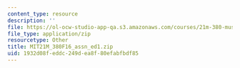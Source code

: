 ```yaml
---
content_type: resource
description: ''
file: https://ol-ocw-studio-app-qa.s3.amazonaws.com/courses/21m-380-music-and-technology-recording-techniques-and-audio-production-fall-2016/1932d08feddc249dea8f80efabfbdf85_MIT21M_380F16_assn_ed1.zip
file_type: application/zip
resourcetype: Other
title: MIT21M_380F16_assn_ed1.zip
uid: 1932d08f-eddc-249d-ea8f-80efabfbdf85
---
```

